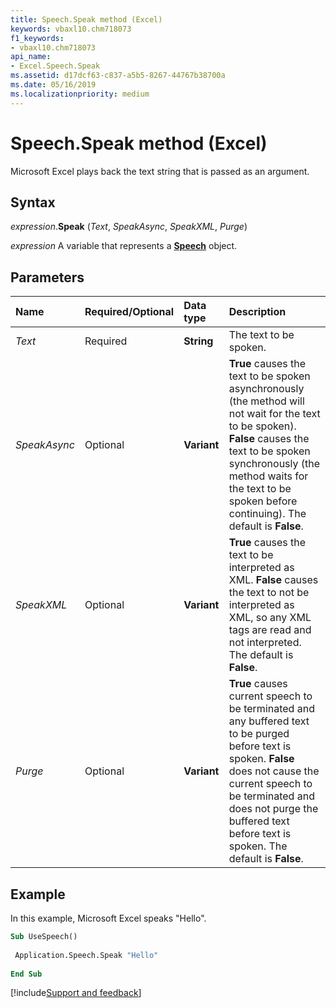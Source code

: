 ```yaml
---
title: Speech.Speak method (Excel)
keywords: vbaxl10.chm718073
f1_keywords:
- vbaxl10.chm718073
api_name:
- Excel.Speech.Speak
ms.assetid: d17dcf63-c837-a5b5-8267-44767b38700a
ms.date: 05/16/2019
ms.localizationpriority: medium
---
```



# Speech.Speak method (Excel)

Microsoft Excel plays back the text string that is passed as an argument.


## Syntax

_expression_.**Speak** (_Text_, _SpeakAsync_, _SpeakXML_, _Purge_)

_expression_ A variable that represents a **[Speech](Excel.Speech.md)** object.


## Parameters

|Name|Required/Optional|Data type|Description|
|:-----|:-----|:-----|:-----|
| _Text_|Required| **String**|The text to be spoken.|
| _SpeakAsync_|Optional| **Variant**| **True** causes the text to be spoken asynchronously (the method will not wait for the text to be spoken). **False** causes the text to be spoken synchronously (the method waits for the text to be spoken before continuing). The default is **False**.|
| _SpeakXML_|Optional| **Variant**| **True** causes the text to be interpreted as XML. **False** causes the text to not be interpreted as XML, so any XML tags are read and not interpreted. The default is **False**.|
| _Purge_|Optional| **Variant**| **True** causes current speech to be terminated and any buffered text to be purged before text is spoken. **False** does not cause the current speech to be terminated and does not purge the buffered text before text is spoken. The default is **False**.|


## Example

In this example, Microsoft Excel speaks "Hello".

```vb
Sub UseSpeech() 
 
 Application.Speech.Speak "Hello" 
 
End Sub
```




[!include[Support and feedback](~/includes/feedback-boilerplate.md)]
